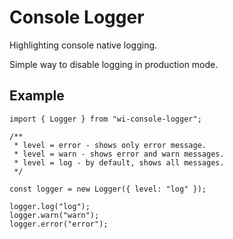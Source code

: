 # Console Logger

Highlighting console native logging.

Simple way to disable logging in production mode.

## Example

```tsx
import { Logger } from "wi-console-logger";

/**
 * level = error - shows only error message.
 * level = warn - shows error and warn messages.
 * level = log - by default, shows all messages.
 */

const logger = new Logger({ level: "log" });

logger.log("log");
logger.warn("warn");
logger.error("error");
```
